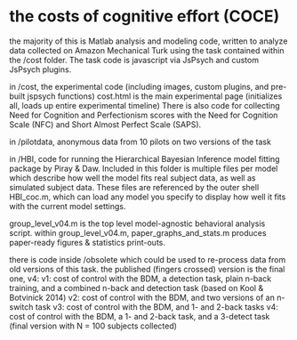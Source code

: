# the costs of cognitive effort (COCE)
the majority of this is Matlab analysis and modeling code, written to analyze data collected on Amazon Mechanical Turk using the task contained within the /cost folder.
The task code is javascript via JsPsych and custom JsPsych plugins.

in /cost, the experimental code (including images, custom plugins, and pre-built jspsych functions)
cost.html is the main experimental page (initializes all, loads up entire experimental timeline)
There is also code for collecting Need for Cognition and Perfectionism scores with the Need for Cognition Scale (NFC) and Short Almost Perfect Scale (SAPS).

in /pilotdata, anonymous data from 10 pilots on two versions of the task

in /HBI, code for running the Hierarchical Bayesian Inference model fitting package by Piray & Daw. Included in this folder is multiple files per model which describe how well the model fits real subject data, as well as simulated subject data. These files are referenced by the outer shell HBI_coc.m, which can load any model you specify to display how well it fits with the current model settings.

group_level_v04.m is the top level model-agnostic behavioral analysis script. within group_level_v04.m, paper_graphs_and_stats.m produces paper-ready figures & statistics print-outs.


there is code inside /obsolete which could be used to re-process data from old versions of this task. the published (fingers crossed) version is the final one, v4:
v1: cost of control with the BDM, a detection task, plain n-back training, and a combined n-back and detection task (based on Kool & Botvinick 2014)
v2: cost of control with the BDM, and two versions of an n-switch task
v3: cost of control with the BDM, and 1- and 2-back tasks
v4: cost of control with the BDM, a 1- and 2-back task, and a 3-detect task (final version with N = 100 subjects collected)
